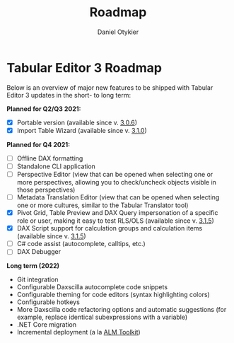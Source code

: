 ﻿---
uid: roadmap
title: Roadmap
author: Daniel Otykier
updated: 2021-09-08
---
# Tabular Editor 3 Roadmap

Below is an overview of major new features to be shipped with Tabular Editor 3 updates in the short- to long term:

**Planned for Q2/Q3 2021:**
- &#9746; Portable version (available since v. [3.0.6](release-notes/3_0_6.md))
- &#9746; Import Table Wizard (available since v. [3.1.0](release-notes/3_1_0.md))

**Planned for Q4 2021:**
- &#9744; Offline DAX formatting
- &#9744; Standalone CLI application
- &#9744; Perspective Editor (view that can be opened when selecting one or more perspectives, allowing you to check/uncheck objects visible in those perspectives)
- &#9744; Metadata Translation Editor (view that can be opened when selecting one or more cultures, similar to the Tabular Translator tool)
- &#9746; Pivot Grid, Table Preview and DAX Query impersonation of a specific role or user, making it easy to test RLS/OLS (available since v. [3.1.5](release-notes/3_1_5.md))
- &#9746; DAX Script support for calculation groups and calculation items (available since v. [3.1.5](release-notes/3_1_5.md))
- &#9744; C# code assist (autocomplete, calltips, etc.)
- &#9744; DAX Debugger

**Long term (2022)**
- Git integration
- Configurable Daxscilla autocomplete code snippets
- Configurable theming for code editors (syntax highlighting colors)
- Configurable hotkeys
- More Daxscilla code refactoring options and automatic suggestions (for example, replace identical subexpressions with 
a variable)
- .NET Core migration
- Incremental deployment (a la [ALM Toolkit](http://alm-toolkit.com/))
